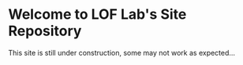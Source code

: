 # Welcome to LOF Lab's Site Repository

This site is still under construction, some may not work as expected...
